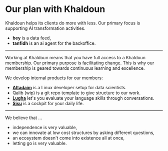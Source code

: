 # Our plan with Khaldoun

Khaldoun helps its clients do more with less.
Our primary focus is supporting AI transformation activities.

- **bey** is a data feed,
- **tanfidh** is an ai agent for the backoffice.

----

Working at Khaldoun means that you have full access to a Khaldoun membership.
Our primary purpose is facilitating change. This is why our membership
is geared towards continuous learning and excellence.

We develop internal products for our members:

- [**Altadaim**](https://github.com/khaldoun-xyz/altadim) is a Linux
  developer setup for data scientists.
- Qalib (wip) is a git repo template
  to give structure to our work.
- [**Lugha**](https://lugha.xyz) let's you evaluate your language
  skills through conversations.
- [**Sisu**](https://sisu.cx) is a cockpit for your daily life.

----

We believe that ...

- independence is very valuable,
- we can innovate at low cost structures by asking different questions,
- an ecosystem doesn't come into existence all at once,
- letting go is very valuable.
